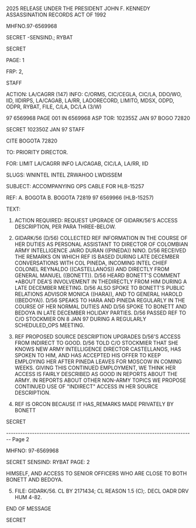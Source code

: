 2025 RELEASE UNDER THE PRESIDENT JOHN F. KENNEDY ASSASSINATION RECORDS ACT OF 1992

MHFNO.97-6569968

SECRET
-SENSIND.; RYBAT

SECRET

PAGE: 1

FRP: 2,

STAFF

ACTION: LA/CAGRR (147) INFO: C/ORMS, CIC/CEGLA, CIC/LA, DDO/WO, IID,
IIDIRPS, LA/CAGAB, LA/RR, LADORECORD, LIMITO, MDSX, ODPD, ODPR, RYBAT,
FILE, C/LA, DC/LA (3/W)

97 6569968 PAGE 001 IN 6569968
ASP TOR: 102355Z JAN 97 BOGO 72820

SECRET 102350Z JAN 97 STAFF

CITE BOGOTA 72820

TO: PRIORITY DIRECTOR.

FOR: LIMIT LA/CAGRR INFO LA/CAGAB, CIC/LA, LA/RR, IID

SLUGS: WNINTEL INTEL ZRWAHOO LWDISSEM

SUBJECT: ACCOMPANYING OPS CABLE FOR HLB-15257

REF: A. BOGOTA
B. BOGOTA 72819 97 6569966 (HLB-15257)

TEXT:

1. ACTION REQUIRED: REQUEST UPGRADE OF GIDARK/56'S ACCESS DESCRIPTION, PER PARA THREE-BELOW.

2. GIDARK/56 (D/56) COLLECTED REF INFORMATION IN THE COURSE OF HER DUTIES AS PERSONAL ASSISTANT TO DIRECTOR OF COLOMBIAN ARMY INTELLIGENCE JAIRO DURAN ((PINEDA)) NINO. D/56 RECEIVED THE REMARKS ON WHICH REF IS BASED DURING LATE DECEMBER CONVERSATIONS WITH COL PINEDA, INCOMING INTEL CHIEF COLONEL REYNALDO ((CASTELLANOS)) AND DIRECTLY FROM GENERAL MANUEL ((BONETT)). D/56 HEARD BONETT'S COMMENT *ABOUT DEA'S INVOLVEMENT IN THE<KENNEDY ASSASSINATION>DIRECTLY FROM HIM DURING A LATE DECEMBER MEETING. D/56 ALSO SPOKE TO BONETT'S PUBLIC RELATIONS ADVISOR MONICA ((HARA)), AND TO GENERAL HAROLD ((BEDOYA)). D/56 SPEAKS TO HARA AND PINEDA REGULARLY IN THE COURSE OF HER NORMAL DUTIES AND D/56 SPOKE TO BONETT AND BEDOYA IN LATE DECEMBER HOLIDAY PARTIES. D/56 PASSED REF TO C/O STOCKMIER ON 8 JAN 97 DURING A REGULARLY SCHEDULED_OPS MEETING.

3. REF PROPOSED SOURCE DESCRIPTION UPGRADES D/56'S ACCESS FROM INDIRECT TO GOOD. D/56 TOLD C/O STOCKMIER THAT SHE KNOWS NEW ARMY INTELLIGENCE DIRECTOR CASTELLANOS, HAS SPOKEN TO HIM, AND HAS ACCEPTED HIS OFFER TO KEEP EMPLOYING HER AFTER PINEDA LEAVES FOR MOSCOW IN COMING WEEKS. GIVING THIS CONTINUED EMPLOYMENT, WE THINK HER ACCESS IS FAIRLY DESCRIBED AS GOOD IN REPORTS ABOUT THE ARMY. IN REPORTS ABOUT OTHER NON-ARMY TOPICS WE PROPOSE CONTINUED USE OF "INDIRECT" ACCESS IN HER SOURCE DESCRIPTION.

4. REF IS ORCON BECAUSE IT HAS_REMARKS MADE PRIVATELY BY BONETT

SECRET


-------------------------------------------------------------------------------- Page 2

MHFNO: 97-6569968

SECRET
SENSIND: RYBAT
PAGE: 2

HIMSELF, AND ACCESS TO SENIOR OFFICERS WHO ARE CLOSE TO BOTH BONETT AND BEDOYA.

5. FILE: GIDARK/56. CL BY 2171434; CL REASON 1.5 (C);. DECL
   OADR DRV HUM 4-82.

END OF MESSAGE

SECRET
